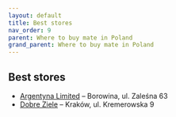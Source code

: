 ```yaml
---
layout: default
title: Best stores
nav_order: 9
parent: Where to buy mate in Poland 
grand_parent: Where to buy mate in Poland
---
```


## Best stores

* [Argentyna Limited](https://argentynalimited.pl/) – Borowina, ul. Zaleśna 63
* [Dobre Ziele](https://dobreziele.pl/) – Kraków, ul. Kremerowska 9
  